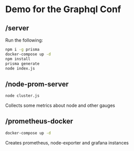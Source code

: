# Demo for the Graphql Conf

## /server

Run the following:

```bash
npm i -g prisma
docker-compose up -d
npm install
prisma generate
node index.js
```

## /node-prom-server

```bash
node cluster.js
```

Collects some metrics about node and other gauges

## /prometheus-docker

```bash
docker-compose up -d
```

Creates prometheus, node-exporter and grafana instances

